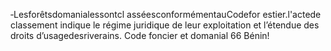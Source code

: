 ‐Lesforêtsdomanialessontcl asséesconformémentauCodefor estier.l'actede classement indique le régime juridique de leur exploitation et l’étendue des droits d’usagedesriverains.
Code foncier et domanial 66
Bénin!